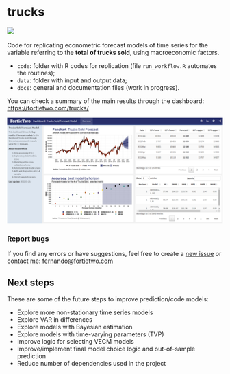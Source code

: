 
<!-- README.md is generated from README.Rmd. Please edit that file -->

# trucks

<!-- badges: start -->

[![](https://img.shields.io/github/last-commit/schoulten/trucks.svg)](https://github.com/schoulten/trucks/commits/main)
<!-- badges: end -->

Code for replicating econometric forecast models of time series for the
variable referring to the **total of trucks sold**, using macroeconomic
factors.

-   `code`: folder with R codes for replication (file `run_workflow.R`
    automates the routines);
-   `data`: folder with input and output data;
-   `docs`: general and documentation files (work in progress).

You can check a summary of the main results through the dashboard:
<https://fortietwo.com/trucks/>

![](docs/printscreen.PNG)

### Report bugs

If you find any errors or have suggestions, feel free to create a [new
issue](https://github.com/schoulten/trucks/issues) or contact me:
<fernando@fortietwo.com>

## Next steps

These are some of the future steps to improve prediction/code models:

-   Explore more non-stationary time series models
-   Explore VAR in differences
-   Explore models with Bayesian estimation
-   Explore models with time-varying parameters (TVP)
-   Improve logic for selecting VECM models
-   Improve/implement final model choice logic and out-of-sample
    prediction
-   Reduce number of dependencies used in the project
